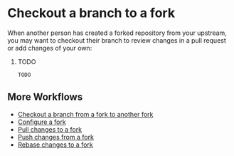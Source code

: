 # Checkout a branch to a fork

When another person has created a forked repository from your upstream, you may want to checkout their branch to review
changes in a pull request or add changes of your own:

1. TODO

    ```bash
    TODO
    ```

## More Workflows

- [Checkout a branch from a fork to another fork](CheckoutABranchFromAForkToAnotherFork.md)
- [Configure a fork](ConfigureAFork.md)
- [Pull changes to a fork](PullChangesToAFork.md)
- [Push changes from a fork](PushChangesFromAFork.md)
- [Rebase changes to a fork](RebaseChangesToAFork.md)